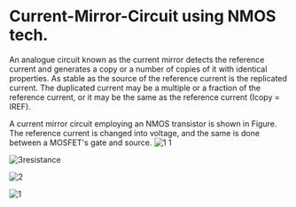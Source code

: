 # Current-Mirror-Circuit using NMOS tech.
An analogue circuit known as the current mirror detects the reference current and generates a copy or a number of copies of it with identical properties. As stable as the source of the reference current is the replicated current. The duplicated current may be a multiple or a fraction of the reference current, or it may be the same as the reference current (Icopy = IREF).<br>

A current mirror circuit employing an NMOS transistor is shown in Figure. The reference current is changed into voltage, and the same is done between a MOSFET's gate and source.
![1 1](https://user-images.githubusercontent.com/111141190/192141753-e231dc10-9b6d-46e0-a29f-0e006f1e572c.png)


![3resistance](https://user-images.githubusercontent.com/111141190/192141775-9566f6e6-71fb-43ad-998c-72f0734c8979.png)

![2](https://user-images.githubusercontent.com/111141190/192141786-1b5de658-3304-4dc6-81dc-720ac8d0fcc2.png)


![1](https://user-images.githubusercontent.com/111141190/192141807-5991028a-2ef2-4744-a466-f0de89f9478d.png)
